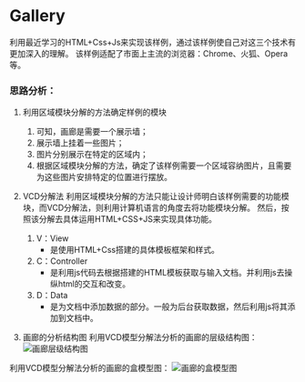 # Gallery
利用最近学习的HTML+Css+Js来实现该样例，通过该样例使自己对这三个技术有更加深入的理解。
该样例适配了市面上主流的浏览器：Chrome、火狐、Opera等。 

### 思路分析：

1. 利用区域模块分解的方法确定样例的模块
   1. 可知，画廊是需要一个展示墙；
   2. 展示墙上挂着一些图片；
   3. 图片分别展示在特定的区域内；
   4. 根据区域模块分解的方法，确定了该样例需要一个区域容纳图片，且需要为这些图片安排特定的位置进行摆放。

2. VCD分解法
利用区域模块分解的方法只能让设计师明白该样例需要的功能模块，而VCD分解法，则利用计算机语言的角度去将功能模块分解。
然后，按照该分解去具体运用HTML+CSS+JS来实现具体功能。
   1. V：View 
      - 是使用HTML+Css搭建的具体模板框架和样式。 
   2. C：Controller
      -  是利用js代码去根据搭建的HTML模板获取与输入文档。并利用js去操纵html的交互和改变。
   3. D：Data
      - 是为文档中添加数据的部分。一般为后台获取数据，然后利用js将其添加到文档中。
      
3. 画廊的分析结构图
利用VCD模型分解法分析的画廊的层级结构图：
![画廊层级结构图](https://github.com/under-side/Gallery/blob/master/%E8%B5%84%E6%96%99/%E5%B1%82%E7%BA%A7%E7%BB%93%E6%9E%84.png "画廊的层级结构图")

利用VCD模型分解法分析的画廊的盒模型图：
![画廊的盒模型图](https://github.com/under-side/Gallery/blob/master/%E8%B5%84%E6%96%99/%E7%94%BB%E5%BB%8A%E7%9B%92%E6%A8%A1%E5%9E%8B.png "画廊的盒模型图")
